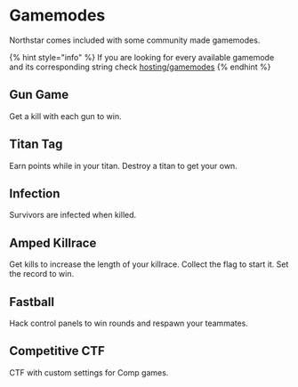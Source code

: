 # Gamemodes

Northstar comes included with some community made gamemodes.

{% hint style="info" %}
If you are looking for every available gamemode and its corresponding string check [hosting/gamemodes](../../hosting-a-server-with-northstar/dedicated-server/README.md#gamemodes)
{% endhint %}

## Gun Game

Get a kill with each gun to win.

## Titan Tag

Earn points while in your titan. Destroy a titan to get your own.

## Infection

Survivors are infected when killed.

## Amped Killrace

Get kills to increase the length of your killrace. Collect the flag to start it. Set the record to win.

## Fastball

Hack control panels to win rounds and respawn your teammates.

## Competitive CTF

CTF with custom settings for Comp games.
